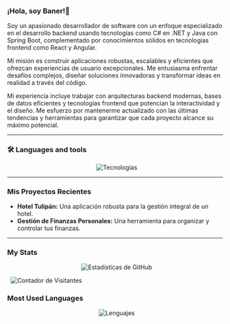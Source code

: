 ### ¡Hola, soy Baner!👋

Soy un apasionado desarrollador de software con un enfoque especializado en el desarrollo backend usando tecnologías como C# en .NET y Java con Spring Boot, complementado por conocimientos sólidos en tecnologías frontend como React y Angular.

Mi misión es construir aplicaciones robustas, escalables y eficientes que ofrezcan experiencias de usuario excepcionales. Me entusiasma enfrentar desafíos complejos, diseñar soluciones innovadoras y transformar ideas en realidad a través del código.

Mi experiencia incluye trabajar con arquitecturas backend modernas, bases de datos eficientes y tecnologías frontend que potencian la interactividad y el diseño. Me esfuerzo por mantenerme actualizado con las últimas tendencias y herramientas para garantizar que cada proyecto alcance su máximo potencial.

---

### 🛠️ Languages and tools

<p align="center">
  <img src="https://skillicons.dev/icons?i=java,spring,cs,dotnet,react,angular,js,ts,html,css,git,github,docker,postgresql,mysql,mssql,ruby,python,vscode,idea,aws" alt="Tecnologías" />
</p>

---

### Mis Proyectos Recientes

* **Hotel Tulipán:** Una aplicación robusta para la gestión integral de un hotel.
* **Gestión de Finanzas Personales:** Una herramienta para organizar y controlar tus finanzas.

---

### My Stats

<p align="center">
    <img src="https://github-readme-stats.vercel.app/api?username=Banercito&show_icons=true&theme=radical&hide_border=true&layout=compact" alt="Estadísticas de GitHub"/>

    <img src="https://komarev.com/ghpvc/?username=Banercito&color=blue" alt="Contador de Visitantes"/>
</p>

### Most Used Languages

<p align="center">
  <img src="https://github-readme-stats.vercel.app/api/top-langs/?username=Banercito&layout=compact&theme=radical&hide_border=true" alt="Lenguajes"/>
</p>
